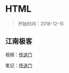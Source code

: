 # HTML

>开始时间：2018-12-15

## 江南极客

视频：[传送门](https://study.163.com/course/introduction/1003864040.htm)

笔记：[传送门](https://www.jianshu.com/c/af1d34e24e42)
